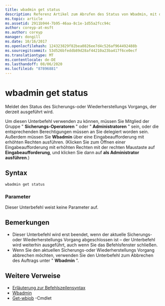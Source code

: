 ```yaml
---
title: wbadmin get status
description: Referenz Artikel zum Abrufen des Status von Wbadmin, mit dem der Status des Sicherungs-oder Wiederherstellungs Vorgangs gemeldet wird, der derzeit ausgeführt wird.
ms.topic: article
ms.assetid: 2911b944-7b95-46aa-8c1e-1d55a2fcc94c
author: coreyp-at-msft
ms.author: coreyp
manager: dongill
ms.date: 10/16/2017
ms.openlocfilehash: 124323829f82bea0826ee7d4c526af964492488b
ms.sourcegitcommit: 53d526bfeddb89d28af44210a23ba417f6ce0ecf
ms.translationtype: MT
ms.contentlocale: de-DE
ms.lasthandoff: 08/06/2020
ms.locfileid: "87896881"
---
```

# <a name="wbadmin-get-status"></a>wbadmin get status



Meldet den Status des Sicherungs-oder Wiederherstellungs Vorgangs, der derzeit ausgeführt wird.

Um diesen Unterbefehl verwenden zu können, müssen Sie Mitglied der Gruppe " **Sicherungs-Operatoren** " oder " **Administratoren** " sein, oder die entsprechenden Berechtigungen müssen an Sie delegiert worden sein. Außerdem müssen Sie **Wbadmin** über eine Eingabeaufforderung mit erhöhten Rechten ausführen. (Klicken Sie zum Öffnen einer Eingabeaufforderung mit erhöhten Rechten mit der rechten Maustaste auf **Eingabeaufforderung**, und klicken Sie dann auf **als Administrator ausführen**.)

## <a name="syntax"></a>Syntax

```
wbadmin get status
```

### <a name="parameters"></a>Parameter

Dieser Unterbefehl weist keine Parameter auf.

## <a name="remarks"></a>Bemerkungen

-   Dieser Unterbefehl wird erst beendet, wenn der aktuelle Sicherungs-oder Wiederherstellungs Vorgang abgeschlossen ist – der Unterbefehl wird weiterhin ausgeführt, auch wenn Sie das Befehlsfenster schließen.
-   Wenn Sie den aktuellen Sicherungs-oder Wiederherstellungs Vorgang abbrechen möchten, verwenden Sie den Unterbefehl zum Abbrechen des Auftrags unter " **Wbadmin** ".

## <a name="additional-references"></a>Weitere Verweise

- [Erläuterung zur Befehlszeilensyntax](command-line-syntax-key.md)
-   [Wbadmin](wbadmin.md)
-   [Get-wbjob](/powershell/module/windowserverbackup/?view=winserver2012r2-ps) -Cmdlet
